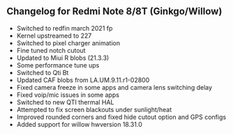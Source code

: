 ## Changelog for Redmi Note 8/8T (Ginkgo/Willow)

* Switched to redfin march 2021 fp
* Kernel upstreamed to 227
* Switched to pixel charger animation
* Fine tuned notch cutout
* Updated to Miui R blobs (21.3.3)
* Some performance tune ups
* Switched to Qti Bt
* Updated CAF blobs from LA.UM.9.11.r1-02800
* Fixed camera freeze in some apps and camera lens switching delay
* Fixed voip/mic issues in some apps
* Switched to new QTI thermal HAL
* Attempted to fix screen blackouts under sunlight/heat
* Improved rounded corners and fixed hide cutout option and GPS configs
* Added support for willow hwversion 18.31.0
